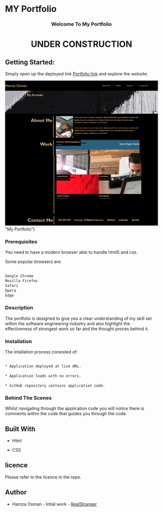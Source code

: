 # MY Portfolio

<h3 align="center">Welcome To My Portfolio</h3>
<h1 align="center">UNDER CONSTRUCTION</h1>

## Getting Started:

Simply open up the deployed link [Portfolio link](https:https://realstranger01.github.io/Portfolio/) and explore the website:

![My Portfolio](./Assets/images/screenshot%20portfolio.png) "My Portfolio")

### Prerequisites

You need to have a modern browser able to handle html5 and css.

Some popular browsers are:
```

Google Chrome
Mozilla Firefox
Safari
Opera
Edge
```
### Description

The portfolio is designed to give you a clear understanding of my skill set within the software engineering industry and also highlight the effectiveness of strongest work so far and the thought proces behind it.

### Installation

The intallation process consisted of:
```

* Application deployed at live URL.

* Application loads with no errors.

* GitHub repository contains application code.
```

### Behind The Scenes

Whilst navigating through the application code you will notice there is comments within the code that guides you through the code.

## Built With

* Html

* CSS

## licence

Please refer to the licence in the repo.

## Author

* Hamza Osman - Intial work - [RealStranger](https://github.com/Realstranger01/Portfolio.git)
